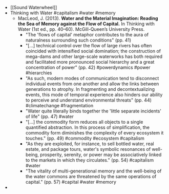 - [[Sound Waterwheel]]
- Thinking with Water #capitalism #water #memory
	- MacLeod, J. (2013). __Water and the Material Imagination: Reading the Sea of Memory against the Flow of Capital.__ In Thinking with Water (1st ed., pp. 40–60). McGill-Queen’s University Press.
		- "The 'flows of capital' metaphor contributes to the aura of naturalness surrounding such conditions" (pp. 41)
		- "[...] technical control over the flow of large rivers has often coincided with intensified social domination; the construction of mega-dams and other large-scale waterworks has both required and facilitated more pronounced social hierarchy and a great concentration of power" (pp. 42) #powerdynamics #power #hierarchies
		- "As such, modern modes of communication tend to disconnect individual events from one another and allow the links between generations to atrophy. In fragmenting and decontextualizing events, this mode of temporal experience also hinders our ability to perceive and understand environmental threats" (pp. 44) #climatechange #fragmentation
		- "Water quite literally binds together the 'little separate incidents' of life" (pp. 47) #water
		- "[...] the commodity form reduces all objects to a single quantified abstraction. In this process of simplification, the commodity form diminishes the complexity of every ecosystem it touches." (pp. 49) #commodity #ecosystem #capitalism
		- "As they are exploited, for instance, to sell bottled water, real estate, and package tours, water's symbolic resonances of well-being, prosperity, serenity, or power may be associatively linked to the markets in which they circulates." (pp. 54) #capitalism #water
		- "The vitality of multi-generational memory and the well-being of the water commons are threatened by the same operations of capital." (pp. 57) #capital #water #memory
-